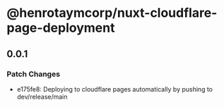 # @henrotaymcorp/nuxt-cloudflare-page-deployment

## 0.0.1

### Patch Changes

- e175fe8: Deploying to cloudflare pages automatically by pushing to dev/release/main
